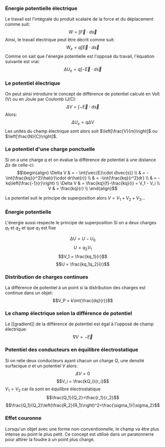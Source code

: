 ### Énergie potentielle électrique
Le travail est l'intégrale du produit scalaire de la force et du déplacement comme suit:$$W = \int{\vec{F}\cdot d\vec{s}}$$
Ainsi, le travail électrique peut être décrit comme suit: $$W_e = q \int{\vec{E}\cdot d\vec{s}}$$
Comme on sait que l'énergie potentielle est l'opposé du travail, l'équation suivante est vrai:$$\Delta U_e = q \int{-\vec{E}\cdot d\vec{s}}$$
### Le potentiel électrique 
On peut ainsi introduire le concept de différence de potentiel calculé en Volt (V) ou en Joule par Coulomb (J/C): $$\Delta V =  \int{-\vec{E}\cdot d\vec{s}}$$
Alors: $$\Delta U_e = q \Delta V$$
Les unités du champ électrique sont alors soit $\left[\frac{V}{m}\right]$ ou $\left[\frac{N}{C}\right]$.

### Le potentiel d'une charge ponctuelle
Si on a une charge $q$ et on évalue la différence de potentiel à une distance $\Delta s$ de celle-ci:
$$\begin{align}
\Delta V & = - \int{\vec{E}\cdot d\vec{s}} \\
& = -\int{\frac{kq}{r^2}\hat{r}\cdot dr\hat{r}} \\
& = -\int{\frac{kq}{r^2}dr} \\
& = -kq\left(\frac{-1}{r}\right) \\
\Delta V & = \frac{kq}{f}-\frac{kq}{i} = V_f - V_i \\
V & = \frac{kq}{r} \\
\end{align}$$

Le potentiel suit le principe de superposition alors $V = V_1 + V_2 + V_3 ...$ 
### Énergie potentielle
L'énergie aussi respecte le principe de superposition
Si on a deux charges $q_1$ et $q_2$ et que $q_1$ est fixe

$$\Delta U = U -U_0$$
$$U = q_2 V_1$$
$$V_1 = \frac{kq_1}{r}$$
$$U = \frac{kq_1q_2}{r}$$
### Distribution de charges continues
La différence de potentiel à un point si la distribution des charges est continue dans un objet:
$$V_P = k\int{\frac{dq}{r}}$$
### Le champ électrique selon la différence de potentiel
Le [[gradient]] de la différence de potentiel est égal à l'opposé de champ électrique:
$$\nabla V = -\vec{E}$$
### Potentiel des conducteurs en équilibre électrostatique
Si on relie deux conducteurs ayant chacun un charge $Q$, une densité surfacique $\sigma$ et un potentiel $V$ alors:
$$\Delta V = 0$$
$$V_i = \frac{kQ_i}{r_i}$$
$V_1 = V_2$ car ils sont en équilibre électrostatique
$$\frac{Q_1}{Q_2}=\frac{r_1}{r_2}$$
$$\frac{Q_1}{Q_2}\left(\frac{R_2}{R_1}\right)^2=\frac{\sigma_1}{\sigma_2}$$
### Effet couronne
Lorsqu'un objet avec une forme non-conventionnelle, le champ va être plus intense au point le plus petit. Ce concept est utilisé dans un paratonnerre pour attirer la foudre à un point plus chargé.